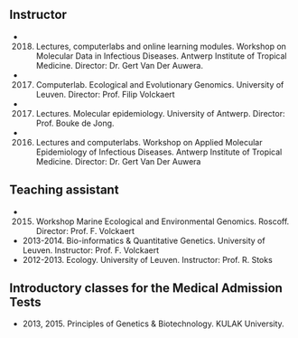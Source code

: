 ## Instructor
* 2018. Lectures, computerlabs and online learning modules. Workshop on Molecular Data in Infectious Diseases. Antwerp Institute of Tropical Medicine. Director: Dr. Gert Van Der Auwera.
* 2017. Computerlab. Ecological and Evolutionary Genomics. University of Leuven. Director: Prof. Filip Volckaert
* 2017. Lectures. Molecular epidemiology. University of Antwerp. Director: Prof. Bouke de Jong.
* 2016. Lectures and computerlabs. Workshop on Applied Molecular Epidemiology of Infectious Diseases. Antwerp Institute of Tropical Medicine. Director: Dr. Gert Van Der Auwera

## Teaching assistant
* 2015. Workshop Marine Ecological and Environmental Genomics. Roscoff. Director: Prof. F. Volckaert
* 2013-2014. Bio-informatics & Quantitative Genetics. University of Leuven. Instructor: Prof. F. Volckaert
* 2012-2013. Ecology. University of Leuven. Instructor: Prof. R. Stoks

## Introductory classes for the Medical Admission Tests
* 2013, 2015. Principles of Genetics & Biotechnology. KULAK University.

